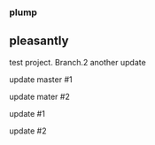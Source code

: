 ### plump
## pleasantly

test project.
Branch.2
another update


update master #1

update mater #2

update #1

update #2
